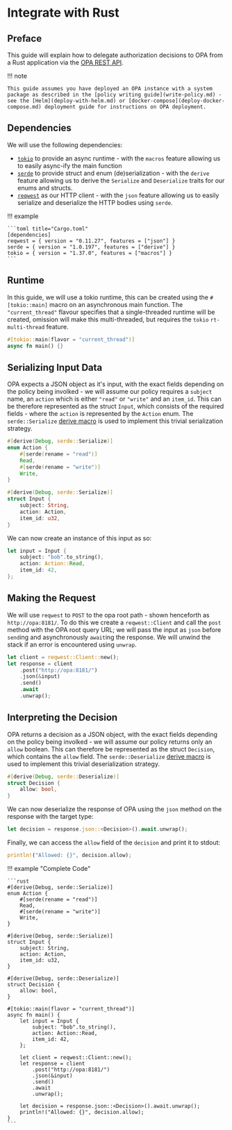 # Integrate with Rust

## Preface

This guide will explain how to delegate authorization decisions to OPA from a Rust application via the [OPA REST API](https://www.openpolicyagent.org/docs/latest/rest-api/).

!!! note

    This guide assumes you have deployed an OPA instance with a system package as described in the [policy writing guide](write-policy.md) - see the [Helm](deploy-with-helm.md) or [docker-compose](deploy-docker-compose.md) deployment guide for instructions on OPA deployment.


## Dependencies

We will use the following dependencies:

- [`tokio`](https://docs.rs/tokio/) to provide an async runtime - with the `macros` feature allowing us to easily async-ify the main function
- [`serde`](https://docs.rs/serde/) to provide struct and enum (de)serialization - with the `derive` feature allowing us to derive the `Serialize` and `Deserialize` traits for our enums and structs.
- [`reqwest`](https://docs.rs/reqwest) as our HTTP client - with the `json` feature allowing us to easily serialize and deserialize the HTTP bodies using `serde`.

!!! example

    ```toml title="Cargo.toml"
    [dependencies]
    reqwest = { version = "0.11.27", features = ["json"] }
    serde = { version = "1.0.197", features = ["derive"] }
    tokio = { version = "1.37.0", features = ["macros"] }
    ```

## Runtime

In this guide, we will use a tokio runtime, this can be created using the `#[tokio::main]` macro on an asynchronous main function. The `"current_thread"` flavour specifies that a single-threaded runtime will be created, omission will make this multi-threaded, but requires the `tokio` `rt-multi-thread` feature.

```rust
#[tokio::main(flavor = "current_thread")]
async fn main() {}
```

## Serializing Input Data

OPA expects a JSON object as it's input, with the exact fields depending on the policy being involked - we will assume our policy requires a `subject` name, an `action` which is either `"read"` or `"write"` and an `item_id`. This can be therefore represented as the struct `Input`, which consists of the required fields - where the `action` is represented by the `Action` enum. The `serde::Serialize` [derive macro](https://doc.rust-lang.org/reference/procedural-macros.html#derive-macros) is used to implement this trivial serialization strategy. 

```rust
#[derive(Debug, serde::Serialize)]
enum Action {
    #[serde(rename = "read")]
    Read,
    #[serde(rename = "write")]
    Write,
}

#[derive(Debug, serde::Serialize)]
struct Input {
    subject: String,
    action: Action,
    item_id: u32,
}
```

We can now create an instance of this input as so:

```rust
let input = Input {
    subject: "bob".to_string(),
    action: Action::Read,
    item_id: 42,
};
```

## Making the Request

We will use `reqwest` to `POST` to the opa root path - shown henceforth as `http://opa:8181/`. To do this we create a `reqwest::Client` and call the `post` method with the OPA root query URL; we will pass the input as `json` before `send`ing and asynchronously `await`ing the response. We will unwind the stack if an error is encountered using `unwrap`.

```rust
let client = reqwest::Client::new();
let response = client
    .post("http://opa:8181/")
    .json(&input)
    .send()
    .await
    .unwrap();
```

## Interpreting the Decision

OPA returns a decision as a JSON object, with the exact fields depending on the policy being involked - we will assume our policy returns only an `allow` boolean. This can therefore be represented as the struct `Decision`, which contains the `allow` field. The `serde::Deserialize` [derive macro](https://doc.rust-lang.org/reference/procedural-macros.html#derive-macros) is used to implement this trivial deserialization strategy.

```rust
#[derive(Debug, serde::Deserialize)]
struct Decision {
    allow: bool,
}
```

We can now deserialize the response of OPA using the `json` method on the response with the target type:

```rust
let decision = response.json::<Decision>().await.unwrap();
```

Finally, we can access the `allow` field of the `decision` and print it to stdout:

```rust
println!("Allowed: {}", decision.allow);
```

!!! example "Complete Code"

    ```rust
    #[derive(Debug, serde::Serialize)]
    enum Action {
        #[serde(rename = "read")]
        Read,
        #[serde(rename = "write")]
        Write,
    }

    #[derive(Debug, serde::Serialize)]
    struct Input {
        subject: String,
        action: Action,
        item_id: u32,
    }

    #[derive(Debug, serde::Deserialize)]
    struct Decision {
        allow: bool,
    }

    #[tokio::main(flavor = "current_thread")]
    async fn main() {
        let input = Input {
            subject: "bob".to_string(),
            action: Action::Read,
            item_id: 42,
        };

        let client = reqwest::Client::new();
        let response = client
            .post("http://opa:8181/")
            .json(&input)
            .send()
            .await
            .unwrap();

        let decision = response.json::<Decision>().await.unwrap();
        println!("Allowed: {}", decision.allow);
    }
    ```
